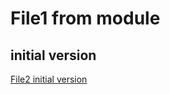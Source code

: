 # File1 from module
## initial version

[File2 initial version](https://github.com/Kostov6/21.9Test/edit/v1.2.3/21.9.Test/gitRepo/module/submodule/file2.md)
